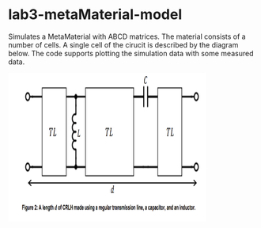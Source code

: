 # lab3-metaMaterial-model
Simulates a MetaMaterial with ABCD matrices. 
The material consists of a number of cells. A single cell of the cirucit is described by the diagram below.
The code supports plotting the simulation data with some measured data.

<img src="circuit_diagram.png" width="400" height="300"/>


